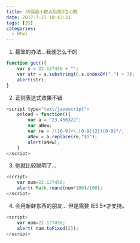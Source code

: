 ```yaml
---
title: JS保留小数点后面2位小数
date: 2017-7-21 10:43:31
tags: [JS]
categories:
  - Html
---
```

1. 最笨的办法...我就怎么干的

```javascript
function get(){  
    var s = 22.127456 + "";  
    var str = s.substring(0,s.indexOf(".") + 3);  
    alert(str);  
} 
```
 
2. 正则表达式效果不错

```javascript
<script type="text/javascript">  
    onload = function(){  
        var a = "23.456322";  
        var aNew;  
        var re = /([0-9]+\.[0-9]{2})[0-9]*/;  
        aNew = a.replace(re,"$1");  
        alert(aNew);  
    }  
</script>  

```
3. 他就比较聪明了...

```javascript
<script>  
    var num=22.127456;  
    alert( Math.round(num*100)/100);  
</script>  
```
4. 会用新鲜东西的朋友... 但是需要 IE5.5+才支持。

```javascript
<script>  
    var num=22.127456;  
    alert( num.toFixed(2));  
</script>  
```
 